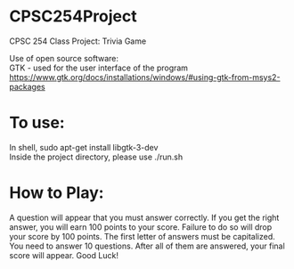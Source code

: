 # CPSC254Project
CPSC 254 Class Project: Trivia Game

Use of open source software: <br/>
GTK - used for the user interface of the program <br/>
https://www.gtk.org/docs/installations/windows/#using-gtk-from-msys2-packages

# To use:
In shell, sudo apt-get install libgtk-3-dev <br/>
Inside the project directory, please use ./run.sh

# How to Play:
A question will appear that you must answer correctly. If you get the right answer, you will earn 100 points to your score. Failure to do so will drop your score by 100 points. The first letter of answers must be capitalized. 
You need to answer 10 questions. After all of them are answered, your final score will appear. 
Good Luck!

